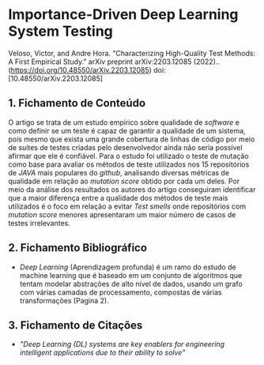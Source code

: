 # Importance-Driven Deep Learning System Testing

Veloso, Victor, and Andre Hora. "Characterizing High-Quality Test Methods: A First Empirical Study." arXiv preprint arXiv:2203.12085 (2022).. (https://doi.org/10.48550/arXiv.2203.12085) doi: [10.48550/arXiv.2203.12085]

## 1. Fichamento de Conteúdo

O artigo se trata de um estudo empírico sobre qualidade de _software_ e como definir se um teste é capaz de garantir a qualidade de um sistema, pois mesmo que exista uma grande cobertura de linhas de código por meio de suítes de testes criadas pelo desenvolvedor ainda não seria possível afirmar que ele é confiável. Para o estudo foi utilizado o teste de mutação como base para avaliar os métodos de teste utilizados nos 15 repositórios de _JAVA_ mais populares do _github_, analisando diversas métricas de qualidade em relação ao _mutation score_ obtido por cada um deles. Por meio da análise dos resultados os autores do artigo conseguiram identificar que a maior diferença entre a qualidade dos métodos de teste mais utilizados é o foco em relação a evitar _Test smells_ onde repositórios com _mutation score_ menores apresentaram um maior número de casos de testes irrelevantes.

## 2. Fichamento Bibliográfico

- _Deep Learning_ (Aprendizagem profunda) é um ramo do estudo de machine learning que é baseado em um conjunto de algoritmos que tentam modelar abstrações de alto nível de dados, usando um grafo com várias camadas de processamento, compostas de várias transformações (Pagina 2).

## 3. Fichamento de Citações

- _"Deep Learning (DL) systems are key enablers for engineering intelligent applications due to their ability to solve"_
